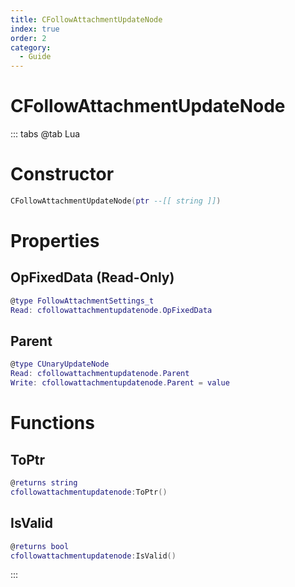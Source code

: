 ```yaml
---
title: CFollowAttachmentUpdateNode
index: true
order: 2
category:
  - Guide
---
```


# CFollowAttachmentUpdateNode

::: tabs
@tab Lua
# Constructor
```lua
CFollowAttachmentUpdateNode(ptr --[[ string ]])
```
# Properties
## OpFixedData (Read-Only)
```lua
@type FollowAttachmentSettings_t
Read: cfollowattachmentupdatenode.OpFixedData
```
## Parent 
```lua
@type CUnaryUpdateNode
Read: cfollowattachmentupdatenode.Parent
Write: cfollowattachmentupdatenode.Parent = value
```
# Functions
## ToPtr
```lua
@returns string
cfollowattachmentupdatenode:ToPtr()
```
## IsValid
```lua
@returns bool
cfollowattachmentupdatenode:IsValid()
```

:::